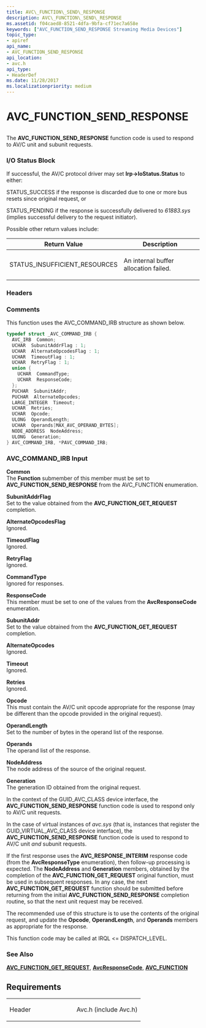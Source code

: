 ```yaml
---
title: AVC\_FUNCTION\_SEND\_RESPONSE
description: AVC\_FUNCTION\_SEND\_RESPONSE
ms.assetid: f04caed8-8521-4dfa-9bfa-cf71ec7a658e
keywords: ["AVC_FUNCTION_SEND_RESPONSE Streaming Media Devices"]
topic_type:
- apiref
api_name:
- AVC_FUNCTION_SEND_RESPONSE
api_location:
- avc.h
api_type:
- HeaderDef
ms.date: 11/28/2017
ms.localizationpriority: medium
---
```


# AVC\_FUNCTION\_SEND\_RESPONSE


## <span id="ddk_avc_function_send_response_ks"></span><span id="DDK_AVC_FUNCTION_SEND_RESPONSE_KS"></span>


The **AVC\_FUNCTION\_SEND\_RESPONSE** function code is used to respond to AV/C unit and subunit requests.

### I/O Status Block

If successful, the AV/C protocol driver may set **Irp-&gt;IoStatus.Status** to either:

STATUS\_SUCCESS if the response is discarded due to one or more bus resets since original request, or

STATUS\_PENDING if the response is successfully delivered to *61883.sys* (implies successful delivery to the request initiator).

Possible other return values include:

<table>
<colgroup>
<col width="50%" />
<col width="50%" />
</colgroup>
<thead>
<tr class="header">
<th>Return Value</th>
<th>Description</th>
</tr>
</thead>
<tbody>
<tr class="odd">
<td><p>STATUS_INSUFFICIENT_RESOURCES</p></td>
<td><p>An internal buffer allocation failed.</p></td>
</tr>
</tbody>
</table>

 

### <span id="headers"></span><span id="HEADERS"></span>Headers

### Comments

This function uses the AVC\_COMMAND\_IRB structure as shown below.

```cpp
typedef struct _AVC_COMMAND_IRB {
  AVC_IRB  Common;
  UCHAR  SubunitAddrFlag : 1;
  UCHAR  AlternateOpcodesFlag : 1;
  UCHAR  TimeoutFlag : 1;
  UCHAR  RetryFlag : 1;
  union {
    UCHAR  CommandType;
    UCHAR  ResponseCode;
  };
  PUCHAR  SubunitAddr;
  PUCHAR  AlternateOpcodes;
  LARGE_INTEGER  Timeout;
  UCHAR  Retries;
  UCHAR  Opcode;
  ULONG  OperandLength;
  UCHAR  Operands[MAX_AVC_OPERAND_BYTES];
  NODE_ADDRESS  NodeAddress;
  ULONG  Generation;
} AVC_COMMAND_IRB, *PAVC_COMMAND_IRB;
```

### <span id="avc_command_irb_input"></span><span id="AVC_COMMAND_IRB_INPUT"></span>AVC\_COMMAND\_IRB Input

**Common**  
The **Function** submember of this member must be set to **AVC\_FUNCTION\_SEND\_RESPONSE** from the AVC\_FUNCTION enumeration.

<span id="SubunitAddrFlag"></span><span id="subunitaddrflag"></span><span id="SUBUNITADDRFLAG"></span>**SubunitAddrFlag**  
Set to the value obtained from the **AVC\_FUNCTION\_GET\_REQUEST** completion.

<span id="AlternateOpcodesFlag"></span><span id="alternateopcodesflag"></span><span id="ALTERNATEOPCODESFLAG"></span>**AlternateOpcodesFlag**  
Ignored.

<span id="TimeoutFlag"></span><span id="timeoutflag"></span><span id="TIMEOUTFLAG"></span>**TimeoutFlag**  
Ignored.

<span id="RetryFlag"></span><span id="retryflag"></span><span id="RETRYFLAG"></span>**RetryFlag**  
Ignored.

<span id="CommandType"></span><span id="commandtype"></span><span id="COMMANDTYPE"></span>**CommandType**  
Ignored for responses.

<span id="ResponseCode"></span><span id="responsecode"></span><span id="RESPONSECODE"></span>**ResponseCode**  
This member must be set to one of the values from the **AvcResponseCode** enumeration.

<span id="SubunitAddr"></span><span id="subunitaddr"></span><span id="SUBUNITADDR"></span>**SubunitAddr**  
Set to the value obtained from the **AVC\_FUNCTION\_GET\_REQUEST** completion.

<span id="AlternateOpcodes"></span><span id="alternateopcodes"></span><span id="ALTERNATEOPCODES"></span>**AlternateOpcodes**  
Ignored.

<span id="Timeout"></span><span id="timeout"></span><span id="TIMEOUT"></span>**Timeout**  
Ignored.

<span id="Retries"></span><span id="retries"></span><span id="RETRIES"></span>**Retries**  
Ignored.

<span id="Opcode"></span><span id="opcode"></span><span id="OPCODE"></span>**Opcode**  
This must contain the AV/C unit opcode appropriate for the response (may be different than the opcode provided in the original request).

<span id="OperandLength"></span><span id="operandlength"></span><span id="OPERANDLENGTH"></span>**OperandLength**  
Set to the number of bytes in the operand list of the response.

<span id="Operands"></span><span id="operands"></span><span id="OPERANDS"></span>**Operands**  
The operand list of the response.

<span id="NodeAddress"></span><span id="nodeaddress"></span><span id="NODEADDRESS"></span>**NodeAddress**  
The node address of the source of the original request.

<span id="Generation"></span><span id="generation"></span><span id="GENERATION"></span>**Generation**  
The generation ID obtained from the original request.

In the context of the GUID\_AVC\_CLASS device interface, the **AVC\_FUNCTION\_SEND\_RESPONSE** function code is used to respond only to AV/C unit requests.

In the case of virtual instances of *avc.sys* (that is, instances that register the GUID\_VIRTUAL\_AVC\_CLASS device interface), the **AVC\_FUNCTION\_SEND\_RESPONSE** function code is used to respond to AV/C unit *and* subunit requests.

If the first response uses the **AVC\_RESPONSE\_INTERIM** response code (from the **AvcResponseType** enumeration), then follow-up processing is expected. The **NodeAddress** and **Generation** members, obtained by the completion of the **AVC\_FUNCTION\_GET\_REQUEST** original function, must be used in subsequent responses. In any case, the next **AVC\_FUNCTION\_GET\_REQUEST** function should be submitted before returning from the initial **AVC\_FUNCTION\_SEND\_RESPONSE** completion routine, so that the next unit request may be received.

The recommended use of this structure is to use the contents of the original request, and update the **Opcode**, **OperandLength**, and **Operands** members as appropriate for the response.

This function code may be called at IRQL &lt;= DISPATCH\_LEVEL.

### See Also

[**AVC\_FUNCTION\_GET\_REQUEST**](avc-function-get-request.md), [**AvcResponseCode**](https://docs.microsoft.com/windows-hardware/drivers/ddi/avc/ne-avc-_tagavcresponsecode), [**AVC\_FUNCTION**](https://docs.microsoft.com/windows-hardware/drivers/ddi/avc/ne-avc-_tagavc_function)

Requirements
------------

<table>
<colgroup>
<col width="50%" />
<col width="50%" />
</colgroup>
<tbody>
<tr class="odd">
<td><p>Header</p></td>
<td>Avc.h (include Avc.h)</td>
</tr>
</tbody>
</table>

 

 





